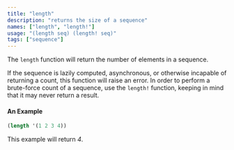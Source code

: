 ```yaml
---
title: "length"
description: "returns the size of a sequence"
names: ["length", "length!"]
usage: "(length seq) (length! seq)"
tags: ["sequence"]
---
```


The `length` function will return the number of elements in a sequence.

If the sequence is lazily computed, asynchronous, or otherwise incapable of returning a count, this function will raise an error. In order to perform a brute-force count of a sequence, use the `length!` function, keeping in mind that it may never return a result.

#### An Example

```scheme
(length '(1 2 3 4))
```

This example will return _4_.
